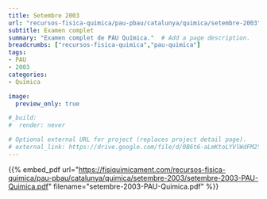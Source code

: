 ```yaml
---
title: Setembre 2003
url: "recursos-fisica-quimica/pau-pbau/catalunya/quimica/setembre-2003"
subtitle: Examen complet
summary: "Examen complet de PAU Química."  # Add a page description.
breadcrumbs: ["recursos-fisica-quimica","pau-quimica"]
tags:
- PAU
- 2003
categories:
- Química

image:
  preview_only: true

#_build:
#  render: never

# Optional external URL for project (replaces project detail page).
# external_link: https://drive.google.com/file/d/0B6t6-aLmKtoLYVlWdFM2Ym5fV28/view
---
```


{{% embed_pdf url="https://fisiquimicament.com/recursos-fisica-quimica/pau-pbau/catalunya/quimica/setembre-2003/setembre-2003-PAU-Quimica.pdf" filename="setembre-2003-PAU-Quimica.pdf" %}}